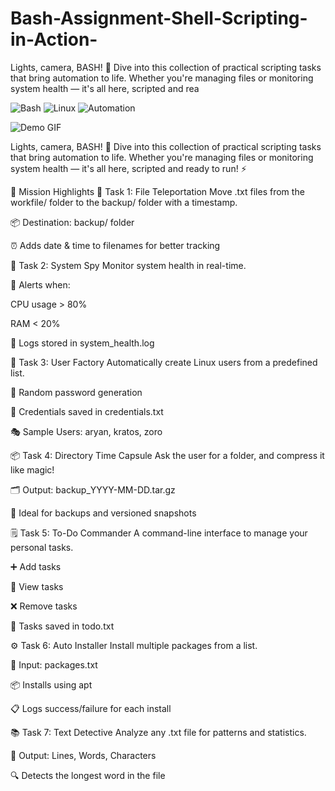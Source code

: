 # Bash-Assignment-Shell-Scripting-in-Action-
Lights, camera, BASH! 🎥 Dive into this collection of practical scripting tasks that bring automation to life. Whether you're managing files or monitoring system health — it's all here, scripted and rea


![Bash](https://img.shields.io/badge/Shell-Bash-green?logo=gnu-bash&logoColor=white)
![Linux](https://img.shields.io/badge/Platform-Linux-blue)
![Automation](https://img.shields.io/badge/Automation-100%25-yellow)

![Demo GIF](https://github.com/aryansaroj77/YOUR-REPO/raw/main/bash_demo.gif)


Lights, camera, BASH! 🎥
Dive into this collection of practical scripting tasks that bring automation to life. Whether you're managing files or monitoring system health — it's all here, scripted and ready to run! ⚡

🎯 Mission Highlights
📂 Task 1: File Teleportation
Move .txt files from the workfile/ folder to the backup/ folder with a timestamp.

📦 Destination: backup/ folder

⏰ Adds date & time to filenames for better tracking


🧠 Task 2: System Spy
Monitor system health in real-time.

🚨 Alerts when:

CPU usage > 80%

RAM < 20%

📝 Logs stored in system_health.log



👤 Task 3: User Factory
Automatically create Linux users from a predefined list.

🔐 Random password generation

📓 Credentials saved in credentials.txt

🎭 Sample Users: aryan, kratos, zoro



📦 Task 4: Directory Time Capsule
Ask the user for a folder, and compress it like magic!

🗂️ Output: backup_YYYY-MM-DD.tar.gz

💽 Ideal for backups and versioned snapshots


🗒️ Task 5: To-Do Commander
A command-line interface to manage your personal tasks.

➕ Add tasks

👀 View tasks

❌ Remove tasks

📁 Tasks saved in todo.txt



⚙️ Task 6: Auto Installer
Install multiple packages from a list.

📄 Input: packages.txt

📦 Installs using apt

📋 Logs success/failure for each install



📚 Task 7: Text Detective
Analyze any .txt file for patterns and statistics.

🧮 Output: Lines, Words, Characters

🔍 Detects the longest word in the file


